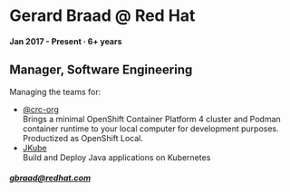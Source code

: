 # Gerard Braad @ Red Hat

#### Jan 2017 - Present · 6+ years

## Manager, Software Engineering

Managing the teams for:
  * [@crc-org](https://github.com/crc-org)  
    Brings a minimal OpenShift Container Platform 4 cluster and Podman container runtime to your local computer for development purposes. Productized as OpenShift Local.
  * [JKube](https://github.com/eclipse/jkube)  
    Build and Deploy Java applications on Kubernetes
  

##### <gbraad@redhat.com>

